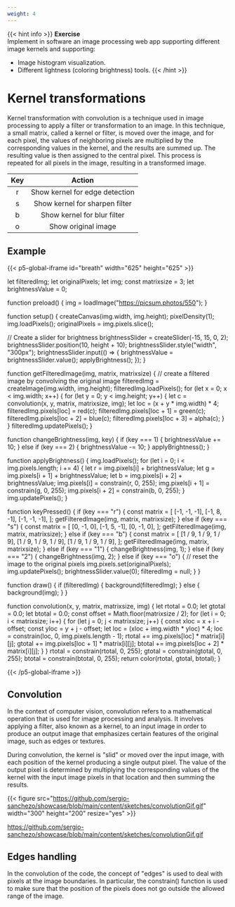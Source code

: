 ```yaml
---
weight: 4
---
```


{{< hint info >}}
**Exercise**  
Implement in software an image processing web app supporting different image kernels and supporting:

- Image histogram visualization.
- Different lightness (coloring brightness) tools.
  {{< /hint >}}

# Kernel transformations

Kernel transformation with convolution is a technique used in image processing to apply a filter or transformation to an image. In this technique, a small matrix, called a kernel or filter, is moved over the image, and for each pixel, the values of neighboring pixels are multiplied by the corresponding values in the kernel, and the results are summed up. The resulting value is then assigned to the central pixel. This process is repeated for all pixels in the image, resulting in a transformed image.

| **Key** |           **Action**           |
|:-------:|:------------------------------:|
|    r    | Show kernel for edge detection |
|    s    | Show kernel for sharpen filter |
|    b    |   Show kernel for blur filter  |
|    o    |      Show original image     |

## Example

{{< p5-global-iframe id="breath" width="625" height="625" >}}

let filteredImg;
let originalPixels;
let img;
const matrixsize = 3;
let brightnessValue = 0;

function preload() {
  img = loadImage("https://picsum.photos/550");
}

function setup() {
  createCanvas(img.width, img.height);
  pixelDensity(1);
  img.loadPixels();
  originalPixels = img.pixels.slice();

  // Create a slider for brightness
  brightnessSlider = createSlider(-15, 15, 0, 2);
  brightnessSlider.position(10, height + 10);
  brightnessSlider.style("width", "300px");
  brightnessSlider.input(() => {
    brightnessValue = brightnessSlider.value();
    applyBrightness();
  });
}

function getFilteredImage(img, matrix, matrixsize) {
  // create a filtered image by convolving the original image
  filteredImg = createImage(img.width, img.height);
  filteredImg.loadPixels();
  for (let x = 0; x < img.width; x++) {
    for (let y = 0; y < img.height; y++) {
      let c = convolution(x, y, matrix, matrixsize, img);
      let loc = (x + y * img.width) * 4;
      filteredImg.pixels[loc] = red(c);
      filteredImg.pixels[loc + 1] = green(c);
      filteredImg.pixels[loc + 2] = blue(c);
      filteredImg.pixels[loc + 3] = alpha(c);
    }
  }
  filteredImg.updatePixels();
}

function changeBrightness(img, key) {
  if (key === 1) {
    brightnessValue += 10;
  } else if (key === 2) {
    brightnessValue -= 10;
  }
  applyBrightness();
}

function applyBrightness() {
  img.loadPixels();
  for (let i = 0; i < img.pixels.length; i += 4) {
    let r = img.pixels[i] + brightnessValue;
    let g = img.pixels[i + 1] + brightnessValue;
    let b = img.pixels[i + 2] + brightnessValue;
    img.pixels[i] = constrain(r, 0, 255);
    img.pixels[i + 1] = constrain(g, 0, 255);
    img.pixels[i + 2] = constrain(b, 0, 255);
  }
  img.updatePixels();
}

function keyPressed() {
  if (key === "r") {
    const matrix = [
      [-1, -1, -1],
      [-1, 8, -1],
      [-1, -1, -1],
    ];
    getFilteredImage(img, matrix, matrixsize);
  } else if (key === "s") {
    const matrix = [
      [0, -1, 0],
      [-1, 5, -1],
      [0, -1, 0],
    ];
    getFilteredImage(img, matrix, matrixsize);
  } else if (key === "b") {
    const matrix = [
      [1 / 9, 1 / 9, 1 / 9],
      [1 / 9, 1 / 9, 1 / 9],
      [1 / 9, 1 / 9, 1 / 9],
    ];
    getFilteredImage(img, matrix, matrixsize);
  } else if (key === "1") {
    changeBrightness(img, 1);
  } else if (key === "2") {
    changeBrightness(img, 2);
  } else if (key === "o") {
    // reset the image to the original pixels
    img.pixels.set(originalPixels);
    img.updatePixels();
    brightnessSlider.value(0);
    filteredImg = null;
  }
}

function draw() {
  if (filteredImg) {
    background(filteredImg);
  } else {
    background(img);
  }
}

function convolution(x, y, matrix, matrixsize, img) {
  let rtotal = 0.0;
  let gtotal = 0.0;
  let btotal = 0.0;
  const offset = Math.floor(matrixsize / 2);
  for (let i = 0; i < matrixsize; i++) {
    for (let j = 0; j < matrixsize; j++) {
      const xloc = x + i - offset;
      const yloc = y + j - offset;
      let loc = (xloc + img.width * yloc) * 4;
      loc = constrain(loc, 0, img.pixels.length - 1);
      rtotal += img.pixels[loc] * matrix[i][j];
      gtotal += img.pixels[loc + 1] * matrix[i][j];
      btotal += img.pixels[loc + 2] * matrix[i][j];
    }
  }
  rtotal = constrain(rtotal, 0, 255);
  gtotal = constrain(gtotal, 0, 255);
  btotal = constrain(btotal, 0, 255);
  return color(rtotal, gtotal, btotal);
}

{{< /p5-global-iframe >}}

## Convolution
In the context of computer vision, convolution refers to a mathematical operation that is used for image processing and analysis. It involves applying a filter, also known as a kernel, to an input image in order to produce an output image that emphasizes certain features of the original image, such as edges or textures.

During convolution, the kernel is "slid" or moved over the input image, with each position of the kernel producing a single output pixel. The value of the output pixel is determined by multiplying the corresponding values of the kernel with the input image pixels in that location and then summing the results.

{{< figure src="https://github.com/sergio-sanchezo/showcase/blob/main/content/sketches/convolutionGif.gif" width="300" height="200" resize="yes" >}}

https://github.com/sergio-sanchezo/showcase/blob/main/content/sketches/convolutionGif.gif
## Edges handling
In the convolution of the code, the concept of "edges" is used to deal with pixels at the image boundaries. In particular, the constrain() function is used to make sure that the position of the pixels does not go outside the allowed range of the image.


